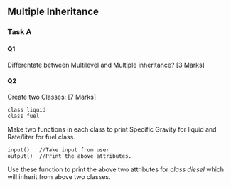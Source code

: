 ## Multiple Inheritance

### Task A

#### Q1 

Differentate between Multilevel and Multiple inheritance?                        [3 Marks]

#### Q2 

Create two Classes:                                                              [7 Marks]

	class liquid
	class fuel

Make two functions in each class to print Specific Gravity for liquid and Rate/liter for fuel class.

	input()   //Take input from user
	output()  //Print the above attributes.
     
Use these function to print the above two attributes for *class diesel* which will inherit 
from above two classes.    

	

